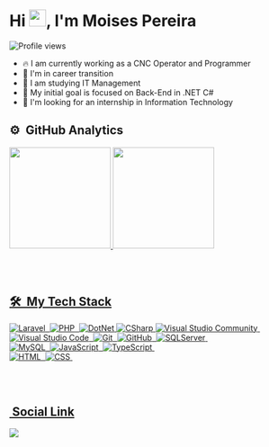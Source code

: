 <h1 align="left">Hi <img src="https://raw.githubusercontent.com/kaueMarques/kaueMarques/master/hi.gif" width="30px">, I'm Moises Pereira</h1>
<p align="left"> <img src="https://komarev.com/ghpvc/?username=moisesgithub&color=blueviolet" alt="Profile views" /> </p>

- 🔥 I am currently working as a CNC Operator and Programmer
- 🔭 I'm in career transition
- 🌱 I am studying IT Management
- 🌱 My initial goal is focused on Back-End in .NET C#
- 🤔 I'm looking for an internship in Information Technology

## ⚙️ &nbsp;GitHub Analytics

<div>
  <a href="https://github.com/moisesgithub">
  <img height="180em" src="https://github-readme-stats.vercel.app/api?username=moisesgithub&show_icons=true&theme=ocean_dark&include_all_commits=true&count_private=true"/>
  <img height="180em" src="https://github-readme-stats.vercel.app/api/top-langs/?username=moisesgithub&layout=compact&langs_count=7&theme=ocean_dark"/>
</div>
  
<br><br>    

## 🛠 &nbsp;My Tech Stack

![Laravel](https://img.shields.io/badge/-Laravel-05122A?style=flat&logo=Laravel&logoColor=1572B6)&nbsp;
![PHP](https://img.shields.io/badge/-PHP-05122A?style=flat&logo=PHP&logoColor=1572B6)&nbsp;
![DotNet](https://img.shields.io/badge/-DotNet-05122A?style=flat&logo=dotnet&logoColor=1572B6)
![CSharp](https://img.shields.io/badge/-CSharp-05122A?style=flat&logo=CSharp&logoColor=1572B6)
![Visual Studio Community](https://img.shields.io/badge/-Visual%20Studio-05122A?style=flat&logo=visual-studio&logoColor=007ACC)&nbsp; 
![Visual Studio Code](https://img.shields.io/badge/-Visual%20Studio%20Code-05122A?style=flat&logo=visual-studio-code&logoColor=007ACC)&nbsp;
![Git](https://img.shields.io/badge/-Git-05122A?style=flat&logo=git)&nbsp;
![GitHub](https://img.shields.io/badge/-GitHub-05122A?style=flat&logo=github)&nbsp;
![SQLServer](https://img.shields.io/badge/-SQLServer-05122A?style=flat&logo=sqlserver)&nbsp;  
![MySQL](https://img.shields.io/badge/-MySQL-05122A?style=flat&logo=MySQL&logoColor=1572B6)&nbsp;
![JavaScript](https://img.shields.io/badge/-JavaScript-05122A?style=flat&logo=javascript)&nbsp;
![TypeScript](https://img.shields.io/badge/-TypeScript-05122A?style=flat&logo=TypeScript&logoColor=1572B6)&nbsp;  
![HTML](https://img.shields.io/badge/-HTML-05122A?style=flat&logo=HTML5)&nbsp;
![CSS](https://img.shields.io/badge/-CSS-05122A?style=flat&logo=CSS3&logoColor=1572B6)&nbsp;

<br><br>     
  
## &nbsp;Social Link
  <div>  
  <a href="https://www.linkedin.com/in/moisespereira2020" target="_blank"><img src="https://img.shields.io/badge/LinkedIn-0077B5?style=for-the-badge&logo=linkedin&logoColor=white" target="_blank"></a>    
</div>
  
